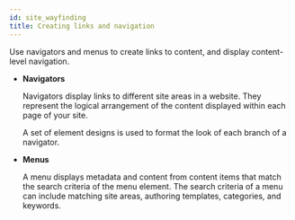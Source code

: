 ```yaml
---
id: site_wayfinding
title: Creating links and navigation
---
```





Use navigators and menus to create links to content, and display content-level navigation.

-   **Navigators**

    Navigators display links to different site areas in a website. They represent the logical arrangement of the content displayed within each page of your site.

    A set of element designs is used to format the look of each branch of a navigator.

-   **Menus**

    A menu displays metadata and content from content items that match the search criteria of the menu element. The search criteria of a menu can include matching site areas, authoring templates, categories, and keywords.



